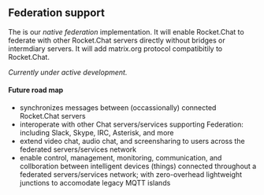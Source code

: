 ## Federation support

The is our _native federation_ implementation.  It will enable Rocket.Chat to federate with other Rocket.Chat servers directly without bridges or intermdiary servers.  It will add matrix.org protocol compatibitily to Rocket.Chat.

_Currently under active development._

#### Future road map
* synchronizes messages between (occassionally) connected Rocket.Chat servers
* interoperate with other Chat servers/services supporting Federation: including Slack, Skype, IRC, Asterisk, and more
* extend video chat, audio chat, and screensharing to users across the federated servers/services network
* enable control, management, monitoring, communication, and collboration between intelligent devices (things) connected throughout a federated servers/services network; with zero-overhead lightweight junctions to accomodate legacy MQTT islands
